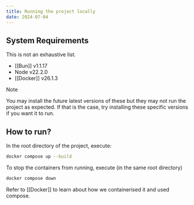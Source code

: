 ```yaml
---
title: Running the project locally
date: 2024-07-04
---
```

## System Requirements

This is not an exhaustive list.
- [[Bun]] v1.1.17
- Node v22.2.0
- [[Docker]] v26.1.3

> [!note]
> You may install the future latest versions of these but they may not run the project as expected. If that is the case, try installing these specific versions if you want it to run.

## How to run?

In the root directory of the project, execute:

```bash
docker compose up --build
```

To stop the containers from running, execute (in the same root directory)

```bash
docker compose down
```

Refer to [[Docker]] to learn about how we containerised it and used compose.